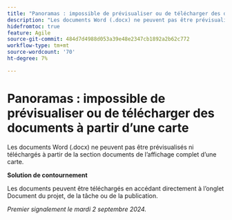 ```yaml
---
title: "Panoramas : impossible de prévisualiser ou de télécharger des documents à partir d’une carte"
description: "Les documents Word (.docx) ne peuvent pas être prévisualisés ni téléchargés à partir de la section documents du mode Carte détaillée."
hidefromtoc: true
feature: Agile
source-git-commit: 484d7d4988d053a39e48e2347cb1892a2b62c772
workflow-type: tm+mt
source-wordcount: '70'
ht-degree: 7%

---
```



# Panoramas : impossible de prévisualiser ou de télécharger des documents à partir d’une carte

Les documents Word (.docx) ne peuvent pas être prévisualisés ni téléchargés à partir de la section documents de l’affichage complet d’une carte.

**Solution de contournement**

Les documents peuvent être téléchargés en accédant directement à l’onglet Document du projet, de la tâche ou de la publication.

_Premier signalement le mardi 2 septembre 2024._